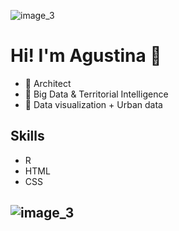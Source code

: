 ![image_3](https://user-images.githubusercontent.com/75874629/115093475-d5b9df00-9ef0-11eb-8dc1-7ef526899aaf.jpg)
# Hi! I'm Agustina 👋


- :sunflower: Architect
- :purple_heart: Big Data & Territorial Intelligence
- 🌱 Data visualization + Urban data 




## Skills
- R
- HTML
- CSS

 
 
![image_3](https://user-images.githubusercontent.com/75874629/115093475-d5b9df00-9ef0-11eb-8dc1-7ef526899aaf.jpg)
- 


